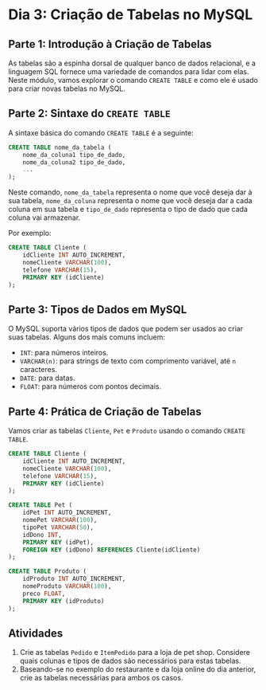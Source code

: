 # Dia 3: Criação de Tabelas no MySQL

## Parte 1: Introdução à Criação de Tabelas

As tabelas são a espinha dorsal de qualquer banco de dados relacional, e a linguagem SQL fornece uma variedade de comandos para lidar com elas. Neste módulo, vamos explorar o comando `CREATE TABLE` e como ele é usado para criar novas tabelas no MySQL.

## Parte 2: Sintaxe do `CREATE TABLE`

A sintaxe básica do comando `CREATE TABLE` é a seguinte:

```sql
CREATE TABLE nome_da_tabela (
    nome_da_coluna1 tipo_de_dado,
    nome_da_coluna2 tipo_de_dado,
    ...
);
```

Neste comando, `nome_da_tabela` representa o nome que você deseja dar à sua tabela, `nome_da_coluna` representa o nome que você deseja dar a cada coluna em sua tabela e `tipo_de_dado` representa o tipo de dado que cada coluna vai armazenar.

Por exemplo:

```sql
CREATE TABLE Cliente (
    idCliente INT AUTO_INCREMENT,
    nomeCliente VARCHAR(100),
    telefone VARCHAR(15),
    PRIMARY KEY (idCliente)
);
```

## Parte 3: Tipos de Dados em MySQL

O MySQL suporta vários tipos de dados que podem ser usados ao criar suas tabelas. Alguns dos mais comuns incluem:

- `INT`: para números inteiros.
- `VARCHAR(n)`: para strings de texto com comprimento variável, até `n` caracteres.
- `DATE`: para datas.
- `FLOAT`: para números com pontos decimais.

## Parte 4: Prática de Criação de Tabelas

Vamos criar as tabelas `Cliente`, `Pet` e `Produto` usando o comando `CREATE TABLE`.

```sql
CREATE TABLE Cliente (
    idCliente INT AUTO_INCREMENT,
    nomeCliente VARCHAR(100),
    telefone VARCHAR(15),
    PRIMARY KEY (idCliente)
);

CREATE TABLE Pet (
    idPet INT AUTO_INCREMENT,
    nomePet VARCHAR(100),
    tipoPet VARCHAR(50),
    idDono INT,
    PRIMARY KEY (idPet),
    FOREIGN KEY (idDono) REFERENCES Cliente(idCliente)
);

CREATE TABLE Produto (
    idProduto INT AUTO_INCREMENT,
    nomeProduto VARCHAR(100),
    preco FLOAT,
    PRIMARY KEY (idProduto)
);
```

## Atividades

1. Crie as tabelas `Pedido` e `ItemPedido` para a loja de pet shop. Considere quais colunas e tipos de dados são necessários para estas tabelas.
2. Baseando-se no exemplo do restaurante e da loja online do dia anterior, crie as tabelas necessárias para ambos os casos.